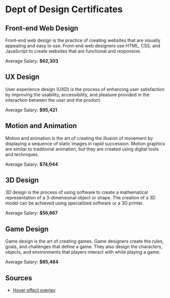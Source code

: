 # Dept of Design Certificates

## Front-end Web Design
Front-end web design is the practice of creating websites that are visually appealing and easy to use. Front-end web designers use HTML, CSS, and JavaScript to create websites that are functional and responsive.

Average Salary: **$62,303**

## UX Design
User experience design (UXD) is the process of enhancing user satisfaction by improving the usability, accessibility, and pleasure provided in the interaction between the user and the product.

Average Salary: **$95,421**

## Motion and Animation
Motion and animation is the art of creating the illusion of movement by displaying a sequence of static images in rapid succession. Motion graphics are similar to traditional animation, but they are created using digital tools and techniques.

Average Salary: **$74,044**

## 3D Design
3D design is the process of using software to create a mathematical representation of a 3-dimensional object or shape. The creation of a 3D model can be achieved using specialized software or a 3D printer.

Average Salary: **$56,867**

## Game Design
Game design is the art of creating games. Game designers create the rules, goals, and challenges that define a game. They also design the characters, objects, and environments that players interact with while playing a game.

Average Salary: **$85,484**


## Sources 
- [Hover effect overlay](https://www.w3schools.com/howto/tryit.asp?filename=tryhow_css_image_overlay_fade)